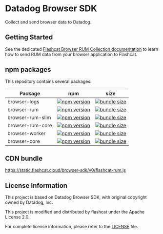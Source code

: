 # Datadog Browser SDK

Collect and send browser data to Datadog.

## Getting Started

See the dedicated [Flashcat Browser RUM Collection documentation][18] to learn how to send RUM data from your browser application to Flashcat.

## npm packages

This repository contains several packages:

| Package          | npm                      | size                     |
| ---------------- | ------------------------ | ------------------------ |
| browser-logs     | [![npm version][01]][02] | [![bundle size][03]][04] |
| browser-rum      | [![npm version][11]][12] | [![bundle size][13]][14] |
| browser-rum-slim | [![npm version][21]][22] | [![bundle size][23]][24] |
| browser-rum-core | [![npm version][51]][52] | [![bundle size][53]][54] |
| browser-worker   | [![npm version][61]][62] | [![bundle size][63]][64] |
| browser-core     | [![npm version][41]][42] | [![bundle size][43]][44] |

## CDN bundle

https://static.flashcat.cloud/browser-sdk/v0/flashcat-rum.js

## License Information

This project is based on Datadog Browser SDK, with original copyright owned by Datadog, Inc.

This project is modified and distributed by flashcat under the Apache License 2.0.

For complete license information, please refer to the [LICENSE](./LICENSE) file.

[18]: https://docs.flashcat.cloud/zh/flashduty/rum/introduction

[01]: https://badge.fury.io/js/%40flashcatcloud%2Fbrowser-logs.svg
[02]: https://badge.fury.io/js/%40flashcatcloud%2Fbrowser-logs

[03]: https://deno.bundlejs.com/badge?q=@flashcatcloud/browser-logs&treeshake=[*]
[04]: https://bundlejs.com/?q=@flashcatcloud/browser-logs&treeshake=[*]
[11]: https://badge.fury.io/js/%40flashcatcloud%2Fbrowser-rum.svg
[12]: https://badge.fury.io/js/%40flashcatcloud%2Fbrowser-rum
[13]: https://deno.bundlejs.com/badge?q=@flashcatcloud/browser-rum&treeshake=[*]
[14]: https://bundlejs.com/?q=@flashcatcloud/browser-rum&treeshake=[*]
[21]: https://badge.fury.io/js/%40flashcatcloud%2Fbrowser-rum-slim.svg
[22]: https://badge.fury.io/js/%40flashcatcloud%2Fbrowser-rum-slim
[23]: https://deno.bundlejs.com/badge?q=@flashcatcloud/browser-rum-slim&treeshake=[*]
[24]: https://bundlejs.com/?q=@flashcatcloud/browser-rum-slim&treeshake=[*]
[41]: https://badge.fury.io/js/%40flashcatcloud%2Fbrowser-core.svg
[42]: https://badge.fury.io/js/%40flashcatcloud%2Fbrowser-core
[43]: https://deno.bundlejs.com/badge?q=@flashcatcloud/browser-core&treeshake=[*]
[44]: https://bundlejs.com/?q=@flashcatcloud/browser-core&treeshake=[*]
[51]: https://badge.fury.io/js/%40flashcatcloud%2Fbrowser-rum-core.svg
[52]: https://badge.fury.io/js/%40flashcatcloud%2Fbrowser-rum-core
[53]: https://deno.bundlejs.com/badge?q=@flashcatcloud/browser-rum-core&treeshake=[*]
[54]: https://bundlejs.com/?q=@flashcatcloud/browser-rum-core&treeshake=[*]
[61]: https://badge.fury.io/js/%40flashcatcloud%2Fbrowser-worker.svg
[62]: https://badge.fury.io/js/%40flashcatcloud%2Fbrowser-worker
[63]: https://deno.bundlejs.com/badge?q=@flashcatcloud/browser-worker&treeshake=[*]
[64]: https://bundlejs.com/?q=@flashcatcloud/browser-worker&treeshake=[*]
[70]: https://docs.flashcatcloudhq.com/getting_started/site/
